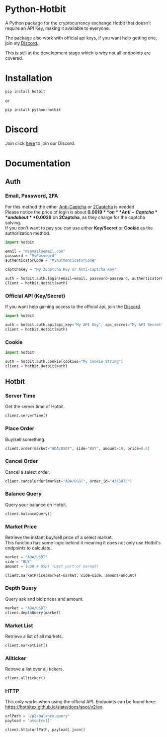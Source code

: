 # Python-Hotbit
A Python package for the cryptocurrency exchange Hotbit that doesn't require an API Key, making it available to everyone.

The package also work with official api keys, if you want help getting one, join my [Discord](https://discord.gg/FAK6yVQFE3).

This is still at the development stage which is why not all endpoints are covered.

# Installation
```
pip install hotbit
```
or 
```
pip install python-hotbit
```

# Discord
Join click [here](https://discord.gg/FAK6yVQFE3) to join our Discord.

# Documentation
## Auth
### Email, Password, 2FA
For this method the either [Anti-Captcha](https://anti-captcha.com/) or [2Captcha](https://2captcha.com/) is needed  
Please notice the price of login is about **$0.0019** on **Anti-Captcha** and about **$0.0029** on **2Captcha**, as they charge for the captcha solving.  
If you don't want to pay you can use either **Key/Secret** or **Cookie** as the authorization method.
```python
import hotbit

email = "myemail@email.com"
password = "MyPassword"
authenticatorCode = "MyAuthenticatorCode"

captchaKey = "My 2Captcha Key or Anti-Captcha Key"

auth = hotbit.auth.login(email=email, password=password, authenticatorCode=authenticatorCode, antiCaptcha=captchaKey) #If you use 2Captcha write twoCaptcha instead of antiCaptcha
Client = hotbit.Hotbit(auth)
```
### Official API (Key/Secret)
If you want help gaining access to the official api, join the [Discord](https://discord.gg/FAK6yVQFE3).
```python
import hotbit

auth = hotbit.auth.api(api_key="My API Key", api_secret="My API Secret")
client = hotbit.Hotbit(auth)
```  
### Cookie
```python
import hotbit

auth = hotbit.auth.cookie(cookies="My Cookie String")
client = hotbit.Hotbit(auth)
```  
  
  

## Hotbit
### Server Time
Get the server time of Hotbit.
```python
client.serverTime()
```

### Place Order
Buy/sell something.
```python
client.order(market="ADA/USDT", side="BUY", amount=10, price=0.6)
```

### Cancel Order
Cancel a select order.
```python
client.cancelOrder(market="ADA/USDT", order_id="4365873")
```

### Balance Query
Query your balance on Hotbit.
```python
client.balanceQuery()
```

### Market Price
Retrieve the instant buy/sell price of a select market.  
This function has some logic behind it meaning it does not only use Hotbit's endpoints to calculate.
```python
market = "ADA/USDT"
side = "BUY"
amount = 1000 # USDT (Last part of market)

client.marketPrice(market=market, side=side, amount=amount)
```

### Depth Query
Query ask and bid prices and amount.
```python
market = "ADA/USDT"
client.depthQuery(market)
```

### Market List
Retrieve a list of all markets.
```python
client.marketList()
```

### Allticker
Retreve a list over all tickers.
```python
client.allticker()
```

### HTTP
This only works when using the official API. Endpoints can be found here: https://hotbitex.github.io/slate/docs/spot/v2/en.
```python
urlPath = "/p2/balance.query"
payload = 'assets=[]'

client.http(urlPath, payload).json()
```
